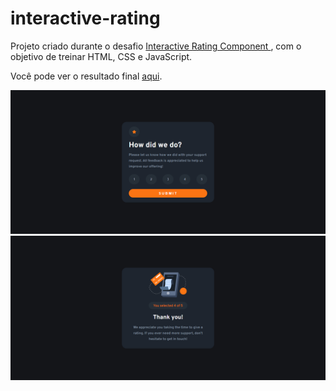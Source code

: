 # interactive-rating

Projeto criado durante o desafio [Interactive Rating Component
](https://www.frontendmentor.io/challenges/product-preview-card-component-GO7UmttRfa), com o objetivo de treinar HTML, CSS e JavaScript.

Você pode ver o resultado final [aqui](https://jessicalorenzon.github.io/interactive-rating/).

![interactive-rating](interactive-rating1.png)
![interactive-rating](interactive-rating2.png)

